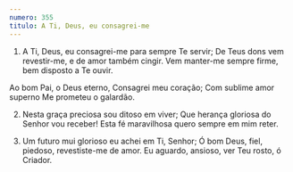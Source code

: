 ```yaml
---
numero: 355
titulo: A Ti, Deus, eu consagrei-me
---
```

1. A Ti, Deus, eu consagrei-me para sempre Te servir;
De Teus dons vem revestir-me, e de amor também cingir.
Vem manter-me sempre firme, bem disposto a Te ouvir.

Ao bom Pai, o Deus eterno,
Consagrei meu coração;
Com sublime amor superno
Me prometeu o galardão.

2. Nesta graça preciosa sou ditoso em viver;
Que herança gloriosa do Senhor vou receber!
Esta fé maravilhosa quero sempre em mim reter.

3. Um futuro mui glorioso eu achei em Ti, Senhor;
Ó bom Deus, fiel, piedoso, revestiste-me de amor.
Eu aguardo, ansioso, ver Teu rosto, ó Criador.
